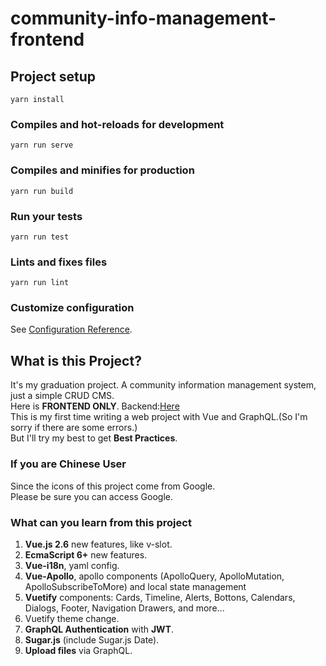 # community-info-management-frontend


## Project setup
```
yarn install
```

### Compiles and hot-reloads for development
```
yarn run serve
```

### Compiles and minifies for production
```
yarn run build
```

### Run your tests
```
yarn run test
```

### Lints and fixes files
```
yarn run lint
```

### Customize configuration
See [Configuration Reference](https://cli.vuejs.org/config/).

## What is this Project?
It's my graduation project. A community information management system, just a simple CRUD CMS.  
Here is **FRONTEND ONLY**. Backend:[Here](https://github.com/NeroBlackstone/community-management-frontend)  
This is my first time writing a web project with Vue and GraphQL.(So I'm sorry if there are some errors.)  
But I'll try my best to get **Best Practices**.  

### If you are Chinese User
Since the icons of this project come from Google.  
Please be sure you can access Google.

### What can you learn from this project
1. **Vue.js 2.6** new features, like v-slot.
2. **EcmaScript 6+** new features.
3. **Vue-i18n**, yaml config.
4. **Vue-Apollo**, apollo components (ApolloQuery, ApolloMutation, ApolloSubscribeToMore) and local state management
5. **Vuetify** components: Cards, Timeline, Alerts, Bottons, Calendars, Dialogs, Footer, Navigation Drawers, and more...
6. Vuetify theme change.
7. **GraphQL Authentication** with **JWT**.
8. **Sugar.js** (include Sugar.js Date).
9. **Upload files** via GraphQL.